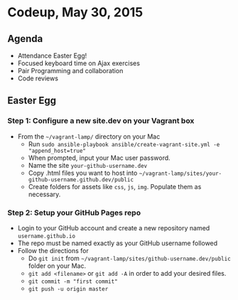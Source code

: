 # Codeup, May 30, 2015
## Agenda
- Attendance Easter Egg!
- Focused keyboard time on Ajax exercises
- Pair Programming and collaboration
- Code reviews
    
## Easter Egg

### Step 1: Configure a new site.dev on your Vagrant box
- From the `~/vagrant-lamp/` directory on your Mac 
    - Run `sudo ansible-playbook ansible/create-vagrant-site.yml -e "append_host=true"`
    - When prompted, input your Mac user password.
    - Name the site `your-github-username.dev`
    - Copy .html files you want to host into `~/vagrant-lamp/sites/your-github-username.github.dev/public`
    - Create folders for assets like `css`, `js`, `img`. Populate them as necessary.
    
### Step 2: Setup your GitHub Pages repo
- Login to your GitHub account and create a new repository named `username.github.io`
- The repo must be named exactly as your GitHub username followed 
- Follow the directions for 
    - Do `git init` from `~/vagrant-lamp/sites/github-username.dev/public` folder on your Mac.
    - `git add <filename>` or `git add -A` in order to add your desired files.
    - `git commit -m "first commit"`
    - `git push -u origin master`